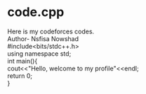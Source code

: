 # code.cpp
Here is my codeforces codes.
<br>
Author- Nsfisa Nowshad <br>
#include<bits/stdc++.h> <br>
using namespace std; <br>
int main(){ <br>
cout<<"Hello, welcome to my profile"<<endl; <br>
return 0; <br>
} 
